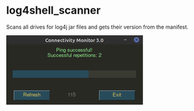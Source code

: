 # log4shell_scanner

Scans all drives for log4j jar files and gets their version from the manifest.

![screenshot](https://github.com/louckazdenekjr/ConnectivityMonitor-3.0/blob/master/extra/screenshot.png)